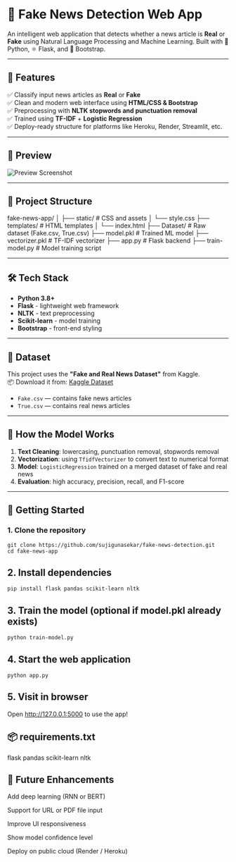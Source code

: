 # 📰 Fake News Detection Web App

An intelligent web application that detects whether a news article is **Real** or **Fake** using Natural Language Processing and Machine Learning. Built with 🐍 Python, ⚛️ Flask, and 🎨 Bootstrap.

---

## 🌟 Features

✅ Classify input news articles as **Real** or **Fake**  
✅ Clean and modern web interface using **HTML/CSS & Bootstrap**  
✅ Preprocessing with **NLTK stopwords and punctuation removal**  
✅ Trained using **TF-IDF** + **Logistic Regression**  
✅ Deploy-ready structure for platforms like Heroku, Render, Streamlit, etc.

---

## 🎥 Preview

![Preview Screenshot](https://via.placeholder.com/800x400.png?text=Fake+News+Detection+App+Preview)

---

## 📁 Project Structure

fake-news-app/
│
├── static/ # CSS and assets
│ └── style.css
├── templates/ # HTML templates
│ └── index.html
├── Dataset/ # Raw dataset (Fake.csv, True.csv)
├── model.pkl # Trained ML model
├── vectorizer.pkl # TF-IDF vectorizer
├── app.py # Flask backend
├── train-model.py # Model training script


---

## 🛠 Tech Stack

- **Python 3.8+**
- **Flask** - lightweight web framework
- **NLTK** - text preprocessing
- **Scikit-learn** - model training
- **Bootstrap** - front-end styling

---

## 🧠 Dataset

This project uses the **"Fake and Real News Dataset"** from Kaggle.  
📦 Download it from: [Kaggle Dataset](https://www.kaggle.com/datasets/clmentbisaillon/fake-and-real-news-dataset)

- `Fake.csv` — contains fake news articles  
- `True.csv` — contains real news articles

---

## 🧪 How the Model Works

1. **Text Cleaning**: lowercasing, punctuation removal, stopwords removal  
2. **Vectorization**: using `TfidfVectorizer` to convert text to numerical format  
3. **Model**: `LogisticRegression` trained on a merged dataset of fake and real news  
4. **Evaluation**: high accuracy, precision, recall, and F1-score  

---

## 🚀 Getting Started

### 1. Clone the repository

```
git clone https://github.com/sujigunasekar/fake-news-detection.git
cd fake-news-app
```
## 2. Install dependencies
```
pip install flask pandas scikit-learn nltk
```
## 3. Train the model (optional if model.pkl already exists)
```
python train-model.py
```
## 4. Start the web application
```
python app.py
```
## 5. Visit in browser

Open http://127.0.0.1:5000 to use the app!

## 📦 requirements.txt

flask
pandas
scikit-learn
nltk

## 🌱 Future Enhancements
Add deep learning (RNN or BERT)

Support for URL or PDF file input

Improve UI responsiveness

Show model confidence level

Deploy on public cloud (Render / Heroku)


